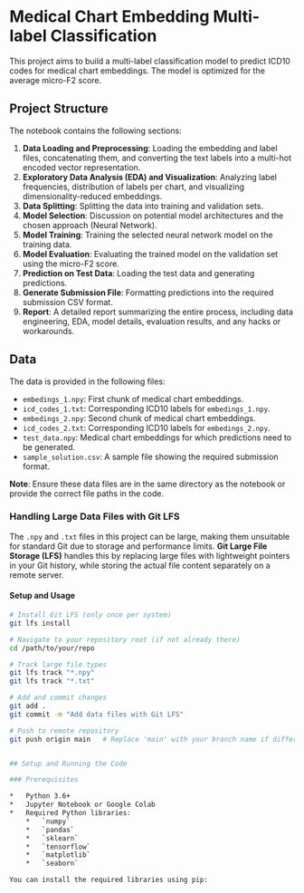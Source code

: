 # Medical Chart Embedding Multi-label Classification

This project aims to build a multi-label classification model to predict ICD10 codes for medical chart embeddings. The model is optimized for the average micro-F2 score.

## Project Structure

The notebook contains the following sections:

1.  **Data Loading and Preprocessing**: Loading the embedding and label files, concatenating them, and converting the text labels into a multi-hot encoded vector representation.
2.  **Exploratory Data Analysis (EDA) and Visualization**: Analyzing label frequencies, distribution of labels per chart, and visualizing dimensionality-reduced embeddings.
3.  **Data Splitting**: Splitting the data into training and validation sets.
4.  **Model Selection**: Discussion on potential model architectures and the chosen approach (Neural Network).
5.  **Model Training**: Training the selected neural network model on the training data.
6.  **Model Evaluation**: Evaluating the trained model on the validation set using the micro-F2 score.
7.  **Prediction on Test Data**: Loading the test data and generating predictions.
8.  **Generate Submission File**: Formatting predictions into the required submission CSV format.
9.  **Report**: A detailed report summarizing the entire process, including data engineering, EDA, model details, evaluation results, and any hacks or workarounds.

## Data

The data is provided in the following files:

*   `embedings_1.npy`: First chunk of medical chart embeddings.
*   `icd_codes_1.txt`: Corresponding ICD10 labels for `embedings_1.npy`.
*   `embedings_2.npy`: Second chunk of medical chart embeddings.
*   `icd_codes_2.txt`: Corresponding ICD10 labels for `embedings_2.npy`.
*   `test_data.npy`: Medical chart embeddings for which predictions need to be generated.
*   `sample_solution.csv`: A sample file showing the required submission format.

**Note**: Ensure these data files are in the same directory as the notebook or provide the correct file paths in the code.


### Handling Large Data Files with Git LFS

The `.npy` and `.txt` files in this project can be large, making them unsuitable for standard Git due to storage and performance limits.
**Git Large File Storage (LFS)** handles this by replacing large files with lightweight pointers in your Git history, while storing the actual file content separately on a remote server.

#### Setup and Usage

```bash
# Install Git LFS (only once per system)
git lfs install

# Navigate to your repository root (if not already there)
cd /path/to/your/repo

# Track large file types
git lfs track "*.npy"
git lfs track "*.txt"

# Add and commit changes
git add .
git commit -m "Add data files with Git LFS"

# Push to remote repository
git push origin main   # Replace 'main' with your branch name if different


## Setup and Running the Code

### Prerequisites

*   Python 3.6+
*   Jupyter Notebook or Google Colab
*   Required Python libraries:
    *   `numpy`
    *   `pandas`
    *   `sklearn`
    *   `tensorflow`
    *   `matplotlib`
    *   `seaborn`

You can install the required libraries using pip: